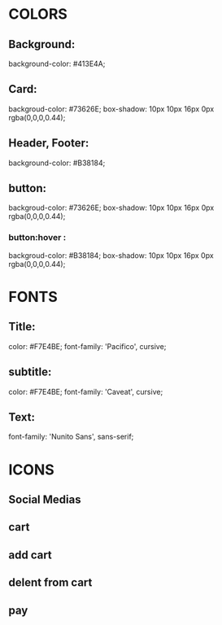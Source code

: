 # COLORS

## Background:
background-color: #413E4A;

## Card:
backgroud-color: #73626E;
box-shadow: 10px 10px 16px 0px rgba(0,0,0,0.44);

## Header, Footer:
background-color: #B38184;

## button: 
backgroud-color: #73626E;
box-shadow: 10px 10px 16px 0px rgba(0,0,0,0.44);

### button:hover :
backgroud-color: #B38184;
box-shadow: 10px 10px 16px 0px rgba(0,0,0,0.44);

# FONTS

## Title:
color: #F7E4BE;
font-family: 'Pacifico', cursive;

## subtitle:
color: #F7E4BE;
font-family: 'Caveat', cursive;

## Text:
font-family: 'Nunito Sans', sans-serif;

# ICONS

## Social Medias
<i class="fab fa-facebook"></i>
<i class="fab fa-instagram-square"></i>
<i class="fab fa-whatsapp-square"></i>

## cart
<i class="fab fa-opencart"></i>

## add cart
<i class="fas fa-cart-plus"></i>

## delent from cart
<i class="fas fa-trash-alt"></i>

## pay
<i class="fas fa-money-check-alt"></i> 

